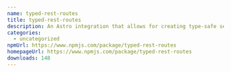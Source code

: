 ```yaml
---
name: typed-rest-routes
title: typed-rest-routes
description: An Astro integration that allows for creating type-safe server endpoints.
categories:
  - uncategorized
npmUrl: https://www.npmjs.com/package/typed-rest-routes
homepageUrl: https://www.npmjs.com/package/typed-rest-routes
downloads: 148
---
```

